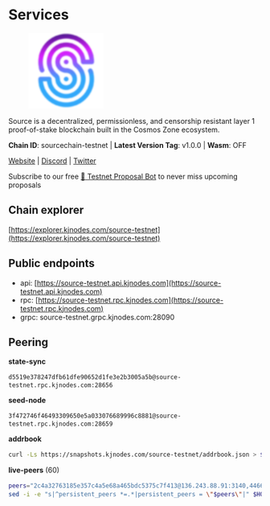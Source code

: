 # Services

<figure><img src="https://raw.githubusercontent.com/kj89/cosmos-images/main/logos/source.png" width="150" alt=""><figcaption></figcaption></figure>

Source is a decentralized, permissionless, and censorship resistant layer 1 proof-of-stake blockchain built in the Cosmos Zone ecosystem.

**Chain ID**: sourcechain-testnet | **Latest Version Tag**: v1.0.0 | **Wasm**: OFF

[Website](https://www.sourceprotocol.io/) | [Discord](https://discord.io/SourceProtocol) | [Twitter](https://www.twitter.com/sourceprotocol_)



Subscribe to our free [🤖 Testnet Proposal Bot](https://t.me/kjnodes_testnet_proposal_bot) to never miss upcoming proposals


## Chain explorer
[https://explorer.kjnodes.com/source-testnet](https://explorer.kjnodes.com/source-testnet)

## Public endpoints

* api: [https://source-testnet.api.kjnodes.com](https://source-testnet.api.kjnodes.com)
* rpc: [https://source-testnet.rpc.kjnodes.com](https://source-testnet.rpc.kjnodes.com)
* grpc: source-testnet.grpc.kjnodes.com:28090

## Peering

**state-sync**

```text
d5519e378247dfb61dfe90652d1fe3e2b3005a5b@source-testnet.rpc.kjnodes.com:28656
```

**seed-node**

```text
3f472746f46493309650e5a033076689996c8881@source-testnet.rpc.kjnodes.com:28659
```

**addrbook**
```bash
curl -Ls https://snapshots.kjnodes.com/source-testnet/addrbook.json > $HOME/.source/config/addrbook.json
```

**live-peers** (60)
```bash
peers="2c4a32763185e357c4a5e68a465bdc5375c7f413@136.243.88.91:3140,4466740c40895b6aad60a434f0ad3e3c5d5fe53c@213.239.216.252:22656,4675f239ef3bd4cef7fa2770232b2eeea0008260@212.118.38.133:26656,1450d99427abd81410c6f8032aec25961bf7bf89@80.82.215.19:36656,bdf9b6ad38b803358e7fd99f35b14795ebcd8144@190.2.155.67:29656,5f94cf456803179361c44c213fbc95f4da1bc3af@38.242.146.255:26656,7a288e8d085b5aad8d43b0c6e6dbb8498588c206@5.182.17.164:26656,cac254555deea35a70c821abd7f3e7db47a46d55@65.109.92.241:20056,03d324b03078e3bd38c7c7550988362d11106ce4@135.181.198.246:26656,e6a5db345775973982e32b24ba7f3bfa18337f66@65.108.124.219:33656,b20497b3fb86603d04e00024766ec07dc3fe7e48@65.108.76.44:11563,49dd2403120746795272db9ba0cd590f93cafb2c@5.188.118.105:60556,d5519e378247dfb61dfe90652d1fe3e2b3005a5b@65.109.68.190:28656,b99c46a83e72280ccdb81994fd60b9b1cc74b1ab@84.21.171.142:26656,04fc5bd77acf2080ca9aa1ad5e7db53388ef3ed8@65.109.92.148:61056,829e2377df43a9f8e43ac6d886763c2a7b27a77c@195.2.93.179:26656,071b2ba352b966e3af4f4fd0568beb923bf354d4@95.217.153.19:26656,5755422056c55063f76e4dd0c4245904640ec34b@135.181.149.90:26656,46ae715de3bcf284ff997b841e6e82f279e3654f@154.26.153.179:26656,a9e8376ba9309bdcf5d6ed00e8960d70a03bb3f2@213.202.218.28:26656,b02e2bd359623aeee2d4fad94d37af8b064508f6@167.235.224.141:26656,9d16b552697cdce3c8b4f23de53708533d99bc59@165.232.144.133:26656,f22864303a45c1f22cdb00f8cfc7f914d18fce9c@135.181.20.30:26656,0d4c691c1b0fde5ae16c42836ddae893e6ee4f75@38.242.159.140:26656,7143126daf3c0983745a0b10b83c8e794c4fb2fc@65.108.126.46:33656,fabc85731f628d8dd1cb20c865c36832ea624772@65.108.88.28:26656,d960215e0788fcfc04b9e2e824e5751bf1efe7fc@65.108.82.152:26656,15c65fbabe23372894ba44ee1605276956f8773e@65.109.90.162:26656,2d7b4d18b31b6191e51c2b6641ba6ece814d8aa9@167.235.142.255:26656,7ae84d14c6d12d69b176286dced2746bff483ca8@135.181.178.53:36656,5a685935a69374c65c2fef0e61d31958cbf08614@213.239.215.77:22656,2b36e9f314e8e9b7543cd035425bc97a42a085f4@149.102.155.48:26656,492d7c007dd37f05d2b469865685eb9e4460a379@35.87.85.162:26656,8bf33f58eb977d2a3e8b3159e2949221201044d8@65.109.88.180:26656,8b75c926d4060560dbbead7d8b0300b7b411ff9b@5.252.193.133:26656,dd5caa2f3aa0dc1c7491ef21a446363d44b9305c@66.94.125.124:26656,a03f76044c11ae4e6395413745f78ef2a39d5c07@165.232.42.205:26656,63d1b126558468634137b5705ab90151b16932f8@65.108.151.6:26656,4ede26dd5fbb87bd9dba462fe2c3c3e39e15c8f2@207.180.224.128:46656,b4b37e3947ec2407a868929ef2788da3231bf6aa@161.35.154.141:26656,db69700d8b0c277183ab1ec34d79a083c2578d32@65.21.145.209:26656,2b2f270bd3bd1d518d87ca057597348cd8582698@109.123.252.3:26656,473f10defd4c3dda0f87269c686f4f41e32dce4b@109.123.254.100:26656,f2936d8f0ae99b9fa99d179f746faacc9c41a5c3@65.108.158.181:26656,1b794c9493f857ccce2eb800cf726f2cc4b42ebf@34.145.27.77:26656,b24ae5d099d5564a227aa7b1a8278293b8db0cfa@185.255.131.27:26656,cb09ec2e5dc91beaa3d05c79a0a8d6c30fffcc59@65.108.78.101:26656,49b025c08193c8846956423ac80504b0bab2b777@185.182.187.239:26656,c11b85deb59574812a7e6b9d6181df36bef15d2f@65.108.105.48:27656,d0bf1f313c3fe5d9e890f7754950238493497211@62.171.178.217:26656,e225dac8c3407df8419fb01f4255d72212a3b6ee@194.233.80.252:26656,1837081c5abeec6f614a77c7340f944ff05249a8@207.180.208.82:26656,9f9d7c982cf37dd113192c6d4a5c4c0ac1997a25@45.136.245.71:26656,756368e62cbff16f8d0edcc4d169a090464bed53@38.242.194.233:26656,5ca744c285dee977bc4a6dbde0dbd848049425b4@135.181.142.86:26656,f6e7cb4ee4d608822802f58c85e93a7e34ce440d@65.108.237.232:28656,f9c66449320c103f6c33b10f5926b20732a3bd10@194.60.201.69:26656,a833e9d068c7f5f32f411662c0430196a88aee91@65.109.65.248:28656,503ec9be5c5542700b7f93d65dfc68371d38e6e9@16.163.74.176:26656,5fb7f75e3a97fa0f936020b62daf1e67281f7f16@65.109.92.240:20056"
sed -i -e "s|^persistent_peers *=.*|persistent_peers = \"$peers\"|" $HOME/.source/config/config.toml
```
